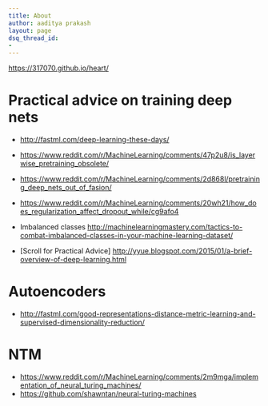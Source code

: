 ```yaml
---
title: About
author: aaditya prakash
layout: page
dsq_thread_id:
- 
---
```


https://317070.github.io/heart/


# Practical advice on training deep nets

  * <http://fastml.com/deep-learning-these-days/>
  * <https://www.reddit.com/r/MachineLearning/comments/47p2u8/is_layerwise_pretraining_obsolete/>
  * <https://www.reddit.com/r/MachineLearning/comments/2d868l/pretraining_deep_nets_out_of_fasion/>
  * <https://www.reddit.com/r/MachineLearning/comments/20wh21/how_does_regularization_affect_dropout_while/cg9afo4>

  * Imbalanced classes <http://machinelearningmastery.com/tactics-to-combat-imbalanced-classes-in-your-machine-learning-dataset/>
  * [Scroll for Practical Advice] <http://yyue.blogspot.com/2015/01/a-brief-overview-of-deep-learning.html>

# Autoencoders
  * <http://fastml.com/good-representations-distance-metric-learning-and-supervised-dimensionality-reduction/>

# NTM
 * <https://www.reddit.com/r/MachineLearning/comments/2m9mga/implementation_of_neural_turing_machines/>
 * <https://github.com/shawntan/neural-turing-machines>
